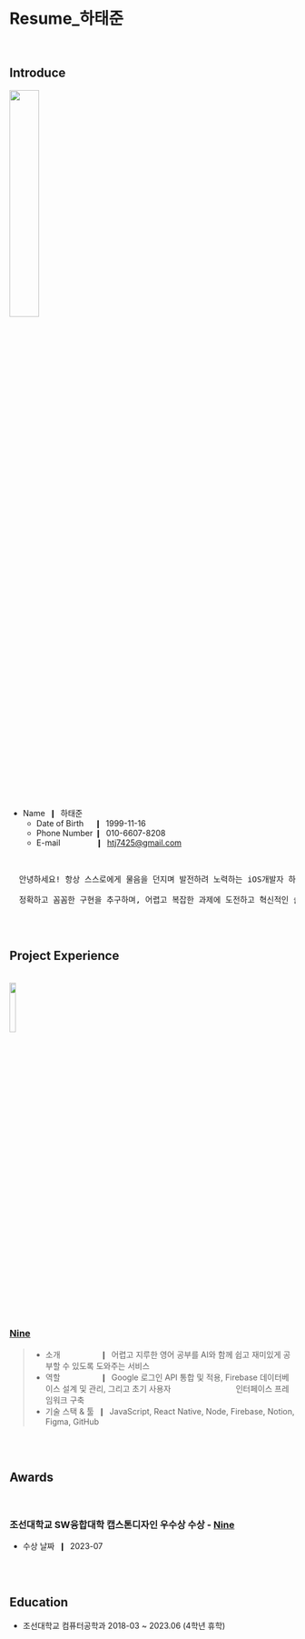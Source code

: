 # Resume_하태준

<br/>

## Introduce

<img width="32%" height="32%" src="https://github.com/htj7425/resume/assets/43903354/d2523899-d89f-428d-8cd9-3e0da4a8122a"  />

* Name &nbsp;❙&nbsp; 하태준
  * Date of Birth &nbsp;&nbsp;&nbsp;&nbsp;❙&nbsp; 1999-11-16
  * Phone Number  ❙&nbsp; 010-6607-8208
  * E-mail &nbsp;&nbsp;&nbsp;&nbsp;&nbsp;&nbsp;&nbsp;&nbsp;&nbsp;&nbsp;&nbsp;&nbsp;&nbsp;&nbsp;&nbsp;❙&nbsp; htj7425@gmail.com
<br/>

<pre>
  안녕하세요! 항상 스스로에게 물음을 던지며 발전하려 노력하는 iOS개발자 하태준입니다.
  
  정확하고 꼼꼼한 구현을 추구하며, 어렵고 복잡한 과제에 도전하고 혁신적인 솔루션을 탄생시키고자 노력 하고 있습니다.
</pre>

<br/><br/>

## Project Experience

<br/>

<img width="15%" height="15%" src="https://github.com/htj7425/resume/assets/43903354/de827f0c-aef9-49d1-a84c-72e98d92690d" />

<br/>

### [Nine](https://github.com/dduneon/Nine-2023CapstoneDesign)

> * 소개 &nbsp;&nbsp;&nbsp;&nbsp;&nbsp;&nbsp;&nbsp;&nbsp;&nbsp;&nbsp;&nbsp;&nbsp;&nbsp;&nbsp;&nbsp;&nbsp;&nbsp;❙&nbsp; 어렵고 지루한 영어 공부를 AI와 함께 쉽고 재미있게 공부할 수 있도록 도와주는 서비스
> * 역할 &nbsp;&nbsp;&nbsp;&nbsp;&nbsp;&nbsp;&nbsp;&nbsp;&nbsp;&nbsp;&nbsp;&nbsp;&nbsp;&nbsp;&nbsp;&nbsp;&nbsp;❙&nbsp; Google 로그인 API 통합 및 적용, Firebase 데이터베이스 설계 및 관리, 그리고 초기 사용자 &nbsp;&nbsp;&nbsp;&nbsp;&nbsp;&nbsp;&nbsp;&nbsp;&nbsp;&nbsp;&nbsp;&nbsp;&nbsp;&nbsp;&nbsp;&nbsp;&nbsp;&nbsp;&nbsp;&nbsp;&nbsp;&nbsp;&nbsp;&nbsp;&nbsp;&nbsp;&nbsp;&nbsp;인터페이스 프레임워크 구축
> * 기술 스택 & 툴 &nbsp;❙&nbsp; JavaScript, React Native, Node, Firebase, Notion, Figma, GitHub

<br/><br/>

## Awards

<br/>

### 조선대학교 SW융합대학 캡스톤디자인 우수상 수상 - [Nine](https://github.com/dduneon/Nine-2023CapstoneDesign)
* 수상 날짜 &nbsp;❙&nbsp; 2023-07




<br/><br/>

## Education

* 조선대학교 컴퓨터공학과 2018-03 ~ 2023.06 (4학년 휴학)
  
 
  




  
